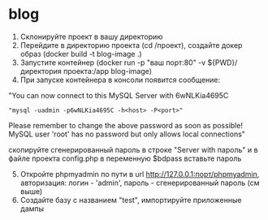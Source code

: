 # blog
1. Склонируйте проект в вашу директорию
2. Перейдите в директорию проекта (cd /проект), создайте докер образ (docker build -t blog-image .)
3. Запустите контейнер (docker run -p "ваш порт:80" -v ${PWD}/директория проекта:/app blog-image)
4. При запуске контейнера в консоли появится сообщение:

"You can now connect to this MySQL Server with 6wNLKia4695C

    "mysql -uadmin -p6wNLKia4695C -h<host> -P<port>"

Please remember to change the above password as soon as possible!
MySQL user 'root' has no password but only allows local connections"

скопируйте сгенерированный пароль в строке "Server with пароль" и в файле проекта config.php в переменную $bdpass вставьте пароль

5. Откройте phpmyadmin по пути в url http://127.0.0.1:порт/phpmyadmin,
      авторизация: логин - 'admin', пароль - сгенерированный пароль (см выше)
7. Создайте базу с названием "test", импортируйте приложенные дампы
